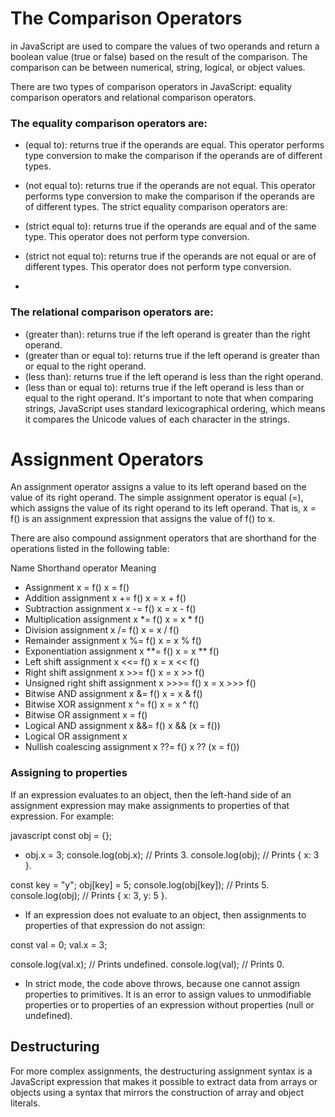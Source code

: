 # The Comparison Operators
in JavaScript are used to compare the values of two operands and return a boolean value (true or false) based on the result of the comparison. The comparison can be between numerical, string, logical, or object values.

There are two types of comparison operators in JavaScript: equality comparison operators and relational comparison operators.

### The equality comparison operators are:

* (equal to): returns true if the operands are equal. This operator performs type conversion to make the comparison if the operands are of different types.
*  (not equal to): returns true if the operands are not equal. This operator performs type conversion to make the comparison if the operands are of different types.
The strict equality comparison operators are:

* (strict equal to): returns true if the operands are equal and of the same type. This operator does not perform type conversion.
* (strict not equal to): returns true if the operands are not equal or are of different types. This operator does not perform type conversion.
* 
### The relational comparison operators are:

* (greater than): returns true if the left operand is greater than the right operand.
* (greater than or equal to): returns true if the left operand is greater than or equal to the right operand.
* (less than): returns true if the left operand is less than the right operand.
* (less than or equal to): returns true if the left operand is less than or equal to the right operand.
It's important to note that when comparing strings, JavaScript uses standard lexicographical ordering, which means it compares the Unicode values of each character in the strings.



# Assignment Operators
An assignment operator assigns a value to its left operand based on the value of its right operand. The simple assignment operator is equal (=), which assigns the value of its right operand to its left operand. That is, x = f() is an assignment expression that assigns the value of f() to x.

There are also compound assignment operators that are shorthand for the operations listed in the following table:

Name	Shorthand operator	Meaning
* Assignment	x = f()	x = f()
* Addition assignment	x += f()	x = x + f()
* Subtraction assignment	x -= f()	x = x - f()
* Multiplication assignment	x *= f()	x = x * f()
* Division assignment	x /= f()	x = x / f()
* Remainder assignment	x %= f()	x = x % f()
* Exponentiation assignment	x **= f()	x = x ** f()
* Left shift assignment	x <<= f()	x = x << f()
* Right shift assignment	x >>= f()	x = x >> f()
* Unsigned right shift assignment	x >>>= f()	x = x >>> f()
* Bitwise AND assignment	x &= f()	x = x & f()
* Bitwise XOR assignment	x ^= f()	x = x ^ f()
* Bitwise OR assignment	x	= f()
* Logical AND assignment	x &&= f()	x && (x = f())
* Logical OR assignment	x	
* Nullish coalescing assignment	x ??= f()	x ?? (x = f())
### Assigning to properties
If an expression evaluates to an object, then the left-hand side of an assignment expression may make assignments to properties of that expression. For example:

javascript
const obj = {};

* obj.x = 3;
console.log(obj.x); // Prints 3.
console.log(obj); // Prints { x: 3 }.

const key = "y";
obj[key] = 5;
console.log(obj[key]); // Prints 5.
console.log(obj); // Prints { x: 3, y: 5 }.
* If an expression does not evaluate to an object, then assignments to properties of that expression do not assign:

const val = 0;
val.x = 3;

console.log(val.x); // Prints undefined.
console.log(val); // Prints 0.
* In strict mode, the code above throws, because one cannot assign properties to primitives.
 It is an error to assign values to unmodifiable properties or to properties of an expression without properties (null or undefined).

## Destructuring
For more complex assignments, the destructuring assignment syntax is a JavaScript expression that makes it possible to extract data from arrays or objects using a syntax that mirrors the construction of array and object literals.
